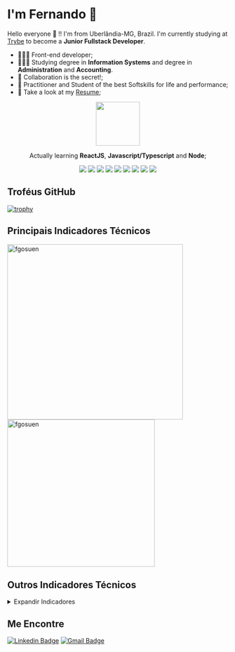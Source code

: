 # I'm Fernando 🚀

Hello everyone 👋 !! I'm from Uberlândia-MG, Brazil. I'm currently studying at [Trybe](https://www.betrybe.com/) to become a **Junior Fullstack Developer**.

- 👩🏽‍💻 Front-end developer;
- 👩🏽‍🎓 Studying degree in **Information Systems** and degree in **Administration** and **Accounting**.
- 💬 Collaboration is the secret!;
- 💬 Practitioner and Student of the best Softskills for life and performance;
- 📄 Take a look at my [Resume](https://fgosuen.github.io);

<div align="center">
 
<img src="./img/ilovecode.gif" width="100px">

Actually learning **ReactJS**, **Javascript/Typescript** and **Node**;

</div>

<p align="center">
  <img src="https://badges.aleen42.com/src/visual_studio_code.svg">  
  <img src="https://badges.aleen42.com/src/javascript.svg">
  <img src="https://badges.aleen42.com/src/react.svg">
  <img src="https://badges.aleen42.com/src/redux.svg"> 
  <img src="https://badges.aleen42.com/src/jest_1.svg">
  <img src="https://badges.aleen42.com/src/node.svg"> 
  <img src="https://badges.aleen42.com/src/docker.svg"> 
  <img src="https://badges.aleen42.com/src/typescript.svg"> 
  <img src="https://badges.aleen42.com/src/python.svg"> 
<br>
</p>

## **Troféus GitHub**

[![trophy](https://github-profile-trophy.vercel.app/?username=fgosuen)](https://github.com/ryo-ma/github-profile-trophy)

## **Principais Indicadores Técnicos**

<a href="https://github.com/fgosuen">
  <img align="center" width="400px" src="https://github-readme-stats.vercel.app/api?username=fgosuen&show_icons=true" alt="fgosuen" />
</a>
<a href="https://github.com/fgosuen">
  <img align="center" width="336px" src="https://github-readme-stats.vercel.app/api/top-langs/?username=fgosuen&layout=compact" alt="fgosuen" />
</a>
<p></p>

## **Outros Indicadores Técnicos**

<p></p>
<details>
  
  <summary>Expandir Indicadores</summary>

  <!--START_SECTION:waka-->
![Profile Views](http://img.shields.io/badge/Profile%20Views-67-blue)

**🐱 My GitHub Data** 

> 🏆 1,397 Contributions in the Year 2021
 > 
> 📦 436.0 kB Used in GitHub's Storage 
 > 
> 💼 Opted to Hire
 > 
> 📜 18 Public Repositories 
 > 
> 🔑 4 Private Repositories  
 > 
**I'm a Night 🦉** 

```text
🌞 Morning    71 commits     █████░░░░░░░░░░░░░░░░░░░░   20.82% 
🌆 Daytime    90 commits     ██████░░░░░░░░░░░░░░░░░░░   26.39% 
🌃 Evening    172 commits    ████████████░░░░░░░░░░░░░   50.44% 
🌙 Night      8 commits      ░░░░░░░░░░░░░░░░░░░░░░░░░   2.35%

```
📅 **I'm Most Productive on Sunday** 

```text
Monday       31 commits     ██░░░░░░░░░░░░░░░░░░░░░░░   9.09% 
Tuesday      44 commits     ███░░░░░░░░░░░░░░░░░░░░░░   12.9% 
Wednesday    26 commits     ██░░░░░░░░░░░░░░░░░░░░░░░   7.62% 
Thursday     22 commits     █░░░░░░░░░░░░░░░░░░░░░░░░   6.45% 
Friday       36 commits     ██░░░░░░░░░░░░░░░░░░░░░░░   10.56% 
Saturday     75 commits     █████░░░░░░░░░░░░░░░░░░░░   21.99% 
Sunday       107 commits    ███████░░░░░░░░░░░░░░░░░░   31.38%

```


📊 **This Week I Spent My Time On** 

```text
⌚︎ Time Zone: America/Sao_Paulo

💬 Programming Languages: 
Other                    12 hrs 33 mins      █████████████████░░░░░░░░   67.78% 
JavaScript               5 hrs 15 mins       ███████░░░░░░░░░░░░░░░░░░   28.41% 
SQL                      30 mins             ░░░░░░░░░░░░░░░░░░░░░░░░░   2.78% 
Text                     7 mins              ░░░░░░░░░░░░░░░░░░░░░░░░░   0.7% 
JSON                     3 mins              ░░░░░░░░░░░░░░░░░░░░░░░░░   0.28%

🔥 Editors: 
VS Code                  18 hrs 31 mins      █████████████████████████   100.0%

🐱‍💻 Projects: 
trybe-exercises          17 hrs 23 mins      ███████████████████████░░   93.88% 
sd-012-mongodb-aggregatio42 mins             █░░░░░░░░░░░░░░░░░░░░░░░░   3.85% 
sd-013-a-mysql-vocabulary25 mins             ░░░░░░░░░░░░░░░░░░░░░░░░░   2.27%

💻 Operating System: 
Linux                    18 hrs 31 mins      █████████████████████████   100.0%

```

**I Mostly Code in JavaScript** 

```text
JavaScript               11 repos            ██████████████░░░░░░░░░░░   57.89% 
Python                   2 repos             ██░░░░░░░░░░░░░░░░░░░░░░░   10.53% 
HTML                     2 repos             ██░░░░░░░░░░░░░░░░░░░░░░░   10.53% 
Java                     2 repos             ██░░░░░░░░░░░░░░░░░░░░░░░   10.53% 
C#                       1 repo              █░░░░░░░░░░░░░░░░░░░░░░░░   5.26%

```


**Timeline**

![Chart not found](https://raw.githubusercontent.com/fgosuen/fgosuen/main/charts/bar_graph.png) 


 Last Updated on 28/10/2021
<!--END_SECTION:waka-->
  
</details>

## **Me Encontre**

[![Linkedin Badge](https://img.shields.io/badge/-LinkedIn-0077B5?style=flat-square&logo=Linkedin&logoColor=white&link=https://www.linkedin.com/in/fcosta-dev/)](https://www.linkedin.com/in/fcosta-dev/)
[![Gmail Badge](https://img.shields.io/badge/-Gmail-D14836?style=flat-square&logo=Gmail&logoColor=white&link=mailto:fgosuendacosta@gmail.com)](mailto:fgosuendacosta@gmail.com)


